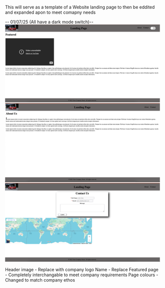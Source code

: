 This will serve as a template of a Website landing page to then be eddited and expanded apon to meet comapny needs

-- 01/07/25 (All have a dark mode switch)-- 
![Landing-Page as of 01/07/25](image-1.png)
![About-Page as of 01/07/25](image-2.png)
![Contact-Page as of 01/07/25](image-3.png)


Header image - Replace with company logo 
Name - Replace 
Featured page - Completely interchangable to meet company requirements 
Page colours -  Changed to match company ethos
